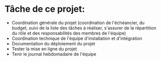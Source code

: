 # Tâche de ce projet: #
* Coordination générale du projet (coordination de l'échéancier, du budget, suivi de la liste des tâches à réaliser, s'assurer de la répartition du rôle et des responsabilités des membres de l'équipe)
* Coordination technique de l'équipe d'installation et d'intégration
* Documentation du déploiement du projet
* Tester la mise en ligne du projet
* Tenir le journal hebdomadaire de l'équipe
